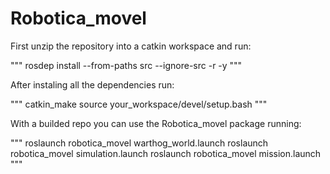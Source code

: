 # Robotica_movel

First unzip the repository into a catkin workspace and run:

"""
rosdep install --from-paths src --ignore-src -r -y
"""

After instaling all the dependencies run:

"""
catkin_make
source your_workspace/devel/setup.bash
"""

With a builded repo you can use the Robotica_movel package running:

"""
roslaunch robotica_movel warthog_world.launch
roslaunch robotica_movel simulation.launch
roslaunch robotica_movel mission.launch
"""


